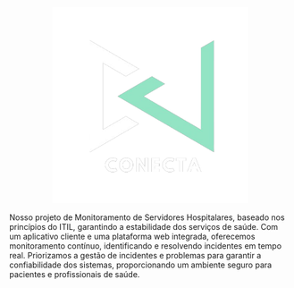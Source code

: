 <div align="center">
<img src="logo-conecta.png" width="350em">
</div>

<p>Nosso projeto de Monitoramento de Servidores Hospitalares, baseado nos princípios do ITIL, garantindo a estabilidade dos serviços de saúde. Com um aplicativo cliente e uma plataforma web integrada, oferecemos monitoramento contínuo, identificando e resolvendo incidentes em tempo real. Priorizamos a gestão de incidentes e problemas para garantir a confiabilidade dos sistemas, proporcionando um ambiente seguro para pacientes e profissionais de saúde.</p>